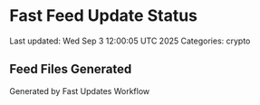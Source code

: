 # Fast Feed Update Status
Last updated: Wed Sep  3 12:00:05 UTC 2025
Categories: crypto

## Feed Files Generated

Generated by Fast Updates Workflow
